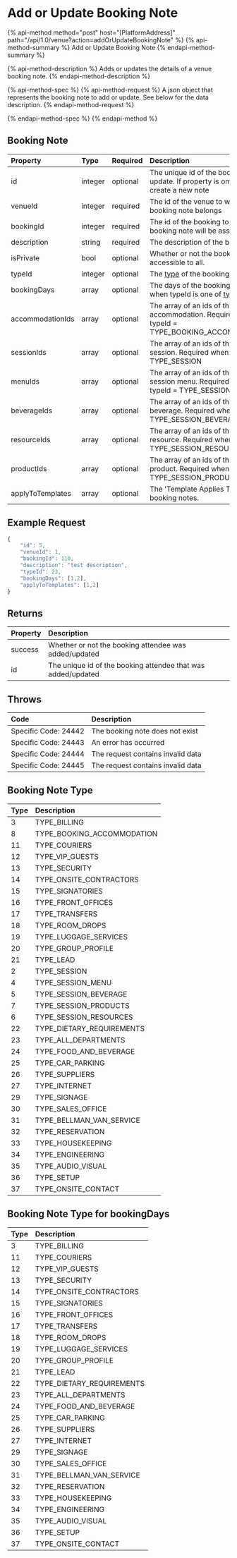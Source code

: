 # Add or Update Booking Note

{% api-method method="post" host="\[PlatformAddress\]" path="/api/1.0/venue?action=addOrUpdateBookingNote" %}
{% api-method-summary %}
Add or Update Booking Note
{% endapi-method-summary %}

{% api-method-description %}
Adds or updates the details of a venue booking note.
{% endapi-method-description %}

{% api-method-spec %}
{% api-method-request %}
A json object that represents the booking note to add or update. See below for the data description.
{% endapi-method-request %}

{% endapi-method-spec %}
{% endapi-method %}

## Booking Note

| Property | Type | Required | Description |
| :--- | :--- | :--- | :--- |
| id | integer | optional | The unique id of the booking note to update. If property is omitted, it will create a new note |
| venueId | integer | required | The id of the venue to which the booking note belongs |
| bookingId | integer | required | The id of the booking to which the booking note will be assigned. |
| description | string | required | The description of the booking note. |
| isPrivate | bool | optional | Whether or not the booking note is accessible to all. |
| typeId | integer | optional | The [type](add-or-update-booking-note.md#booking-note-type) of the booking note. |
| bookingDays | array | optional | The days of the booking. Required when typeId is one of [type](add-or-update-booking-note.md#booking-note-type-for-bookingdays) |
| accommodationIds | array | optional | The array of an ids of the booking accommodation. Required when typeId = TYPE_BOOKING_ACCOMMODATION |
| sessionIds | array | optional | The array of an ids of the booking session. Required when typeId = TYPE_SESSION|
| menuIds | array | optional | The array of an ids of the booking session menu. Required when typeId = TYPE_SESSION_MENU |
| beverageIds | array | optional | The array of an ids of the booking beverage. Required when typeId = TYPE_SESSION_BEVERAGE|
| resourceIds | array | optional | The array of an ids of the booking resource. Required when typeId = TYPE_SESSION_RESOURCE |
| productIds | array | optional | The array of an ids of the booking product. Required when typeId = TYPE_SESSION_PRODUCT|
| applyToTemplates | array | optional | The 'Template Applies To' in booking notes. |


## Example Request

```javascript
{
    "id": 5,
    "venueId": 1,
    "bookingId": 110,
    "description": "test description",
    "typeId": 23,
    "bookingDays": [1,2],
    "applyToTemplates": [1,2]
}
```

## Returns

| Property | Description |
| :--- | :--- |
| success | Whether or not the booking attendee was added/updated |
| id | The unique id of the booking attendee that was added/updated |

## Throws

| Code | Description |
| :--- | :--- |
| Specific Code: 24442 | The booking note does not exist |
| Specific Code: 24443 | An error has occurred |
| Specific Code: 24444 | The request contains invalid data |
| Specific Code: 24445 | The request contains invalid data |

## Booking Note Type
| Type | Description |
| :--- | :--- |
| 3 | TYPE_BILLING |
| 8 | TYPE_BOOKING_ACCOMMODATION |
| 11 | TYPE_COURIERS |
| 12 | TYPE_VIP_GUESTS |
| 13 | TYPE_SECURITY |
| 14 | TYPE_ONSITE_CONTRACTORS |
| 15 | TYPE_SIGNATORIES |
| 16 | TYPE_FRONT_OFFICES |
| 17 | TYPE_TRANSFERS |
| 18 | TYPE_ROOM_DROPS |
| 19 | TYPE_LUGGAGE_SERVICES |
| 20 | TYPE_GROUP_PROFILE |
| 21 | TYPE_LEAD |
| 2 | TYPE_SESSION |
| 4 | TYPE_SESSION_MENU |
| 5 | TYPE_SESSION_BEVERAGE |
| 7 | TYPE_SESSION_PRODUCTS |
| 6 | TYPE_SESSION_RESOURCES |
| 22 | TYPE_DIETARY_REQUIREMENTS |
| 23 | TYPE_ALL_DEPARTMENTS |
| 24 | TYPE_FOOD_AND_BEVERAGE |
| 25 | TYPE_CAR_PARKING |
| 26 | TYPE_SUPPLIERS |
| 27 | TYPE_INTERNET |
| 29 | TYPE_SIGNAGE |
| 30 | TYPE_SALES_OFFICE |
| 31 | TYPE_BELLMAN_VAN_SERVICE |
| 32 | TYPE_RESERVATION |
| 33 | TYPE_HOUSEKEEPING |
| 34 | TYPE_ENGINEERING |
| 35 | TYPE_AUDIO_VISUAL |
| 36 | TYPE_SETUP |
| 37 | TYPE_ONSITE_CONTACT |

## Booking Note Type for bookingDays
| Type | Description |
| :--- | :--- |
| 3 | TYPE_BILLING |
| 11 | TYPE_COURIERS |
| 12 | TYPE_VIP_GUESTS |
| 13 | TYPE_SECURITY |
| 14 | TYPE_ONSITE_CONTRACTORS |
| 15 | TYPE_SIGNATORIES |
| 16 | TYPE_FRONT_OFFICES |
| 17 | TYPE_TRANSFERS |
| 18 | TYPE_ROOM_DROPS |
| 19 | TYPE_LUGGAGE_SERVICES |
| 20 | TYPE_GROUP_PROFILE |
| 21 | TYPE_LEAD |
| 22 | TYPE_DIETARY_REQUIREMENTS |
| 23 | TYPE_ALL_DEPARTMENTS |
| 24 | TYPE_FOOD_AND_BEVERAGE |
| 25 | TYPE_CAR_PARKING |
| 26 | TYPE_SUPPLIERS |
| 27 | TYPE_INTERNET |
| 29 | TYPE_SIGNAGE |
| 30 | TYPE_SALES_OFFICE |
| 31 | TYPE_BELLMAN_VAN_SERVICE |
| 32 | TYPE_RESERVATION |
| 33 | TYPE_HOUSEKEEPING |
| 34 | TYPE_ENGINEERING |
| 35 | TYPE_AUDIO_VISUAL |
| 36 | TYPE_SETUP |
| 37 | TYPE_ONSITE_CONTACT |